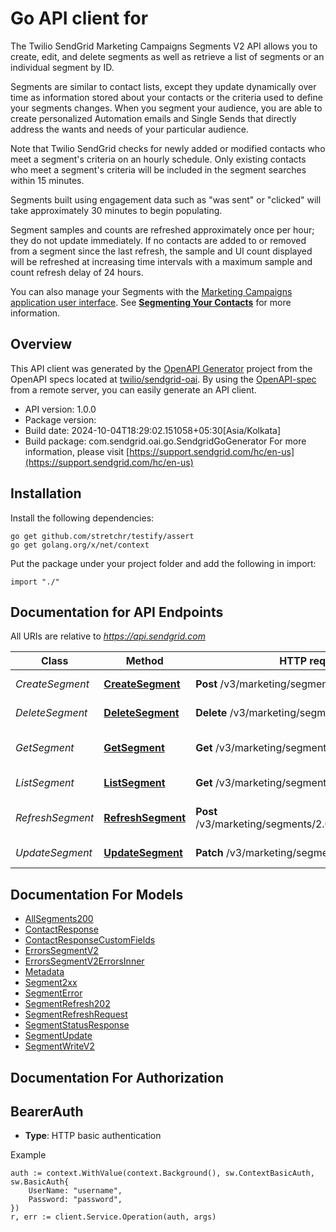 # Go API client for 

The Twilio SendGrid Marketing Campaigns Segments V2 API allows you to create, edit, and delete segments as well as retrieve a list of segments or an individual segment by ID.

Segments are similar to contact lists, except they update dynamically over time as information stored about your contacts or the criteria used to define your segments changes. When you segment your audience, you are able to create personalized Automation emails and Single Sends that directly address the wants and needs of your particular audience.

Note that Twilio SendGrid checks for newly added or modified contacts who meet a segment's criteria on an hourly schedule. Only existing contacts who meet a segment's criteria will be included in the segment searches within 15 minutes.

Segments built using engagement data such as \"was sent\" or \"clicked\" will take approximately 30 minutes to begin populating.

Segment samples and counts are refreshed approximately once per hour; they do not update immediately. If no contacts are added to or removed from a segment since the last refresh, the sample and UI count displayed will be refreshed at increasing time intervals with a maximum sample and count refresh delay of 24 hours.

You can also manage your Segments with the [Marketing Campaigns application user interface](https://mc.sendgrid.com/contacts). See [**Segmenting Your Contacts**](https://docs.sendgrid.com/ui/managing-contacts/segmenting-your-contacts) for more information.

## Overview
This API client was generated by the [OpenAPI Generator](https://openapi-generator.tech) project from the OpenAPI specs located at [twilio/sendgrid-oai](https://github.com/twilio/sendgrid-oai/tree/main/spec).  By using the [OpenAPI-spec](https://www.openapis.org/) from a remote server, you can easily generate an API client.

- API version: 1.0.0
- Package version: 
- Build date: 2024-10-04T18:29:02.151058+05:30[Asia/Kolkata]
- Build package: com.sendgrid.oai.go.SendgridGoGenerator
For more information, please visit [https://support.sendgrid.com/hc/en-us](https://support.sendgrid.com/hc/en-us)

## Installation

Install the following dependencies:

```shell
go get github.com/stretchr/testify/assert
go get golang.org/x/net/context
```

Put the package under your project folder and add the following in import:

```golang
import "./"
```

## Documentation for API Endpoints

All URIs are relative to *https://api.sendgrid.com*

Class | Method | HTTP request | Description
------------ | ------------- | ------------- | -------------
*CreateSegment* | [**CreateSegment**](docs/CreateSegment.md#createsegment) | **Post** /v3/marketing/segments/2.0 | Create Segment
*DeleteSegment* | [**DeleteSegment**](docs/DeleteSegment.md#deletesegment) | **Delete** /v3/marketing/segments/2.0/{SegmentId} | Delete segment
*GetSegment* | [**GetSegment**](docs/GetSegment.md#getsegment) | **Get** /v3/marketing/segments/2.0/{SegmentId} | Get Segment by ID
*ListSegment* | [**ListSegment**](docs/ListSegment.md#listsegment) | **Get** /v3/marketing/segments/2.0 | Get List of Segments
*RefreshSegment* | [**RefreshSegment**](docs/RefreshSegment.md#refreshsegment) | **Post** /v3/marketing/segments/2.0/refresh/{SegmentId} | Manually refresh a segment
*UpdateSegment* | [**UpdateSegment**](docs/UpdateSegment.md#updatesegment) | **Patch** /v3/marketing/segments/2.0/{SegmentId} | Update Segment


## Documentation For Models

 - [AllSegments200](AllSegments200.md)
 - [ContactResponse](ContactResponse.md)
 - [ContactResponseCustomFields](ContactResponseCustomFields.md)
 - [ErrorsSegmentV2](ErrorsSegmentV2.md)
 - [ErrorsSegmentV2ErrorsInner](ErrorsSegmentV2ErrorsInner.md)
 - [Metadata](Metadata.md)
 - [Segment2xx](Segment2xx.md)
 - [SegmentError](SegmentError.md)
 - [SegmentRefresh202](SegmentRefresh202.md)
 - [SegmentRefreshRequest](SegmentRefreshRequest.md)
 - [SegmentStatusResponse](SegmentStatusResponse.md)
 - [SegmentUpdate](SegmentUpdate.md)
 - [SegmentWriteV2](SegmentWriteV2.md)


## Documentation For Authorization



## BearerAuth

- **Type**: HTTP basic authentication

Example

```golang
auth := context.WithValue(context.Background(), sw.ContextBasicAuth, sw.BasicAuth{
    UserName: "username",
    Password: "password",
})
r, err := client.Service.Operation(auth, args)
```

